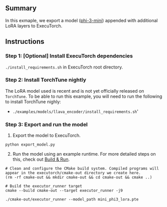 ## Summary
In this exmaple, we export a model ([phi-3-mini](https://github.com/pytorch/executorch/tree/main/examples/models/phi-3-mini)) appended with additional LoRA layers to ExecuTorch.

## Instructions
### Step 1: [Optional] Install ExecuTorch dependencies
`./install_requirements.sh` in ExecuTorch root directory.

### Step 2: Install TorchTune nightly
The LoRA model used is recent and is not yet officially released on `TorchTune`. To be able to run this example, you will need to run the following to install TorchTune nighly:
- `./examples/models/llava_encoder/install_requirements.sh`'

### Step 3: Export and run the model
1. Export the model to ExecuTorch.
```
python export_model.py
```

2. Run the model using an example runtime. For more detailed steps on this, check out [Build & Run](https://pytorch.org/executorch/stable/getting-started-setup.html#build-run).
```
# Clean and configure the CMake build system. Compiled programs will appear in the executorch/cmake-out directory we create here.
(rm -rf cmake-out && mkdir cmake-out && cd cmake-out && cmake ..)

# Build the executor_runner target
cmake --build cmake-out --target executor_runner -j9

./cmake-out/executor_runner --model_path mini_phi3_lora.pte
```
